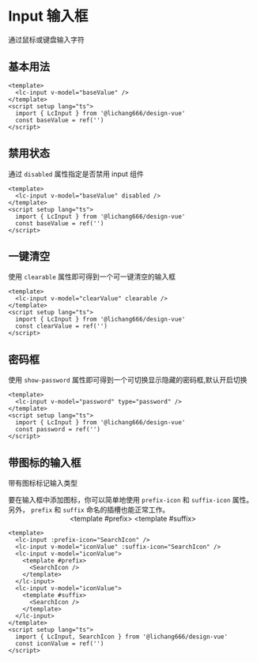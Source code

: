 # Input 输入框

通过鼠标或键盘输入字符

## 基本用法

<script setup lang="ts">
    import {ref} from 'vue'
    import {LcCard,LcInput,SearchIcon} from '@lichang666/design-vue'
    const baseValue = ref('')
    const clearValue = ref('')
    const password = ref('')
    const iconValue = ref('')
</script>

<lc-card style="width:100%">
    <lc-input v-model="baseValue" />
</lc-card>

```vue
<template>
  <lc-input v-model="baseValue" />
</template>
<script setup lang="ts">
  import { LcInput } from '@lichang666/design-vue'
  const baseValue = ref('')
</script>
```

## 禁用状态

通过 `disabled` 属性指定是否禁用 input 组件

<lc-card style="width:100%">
    <lc-input v-model="baseValue" disabled />
</lc-card>

```vue
<template>
  <lc-input v-model="baseValue" disabled />
</template>
<script setup lang="ts">
  import { LcInput } from '@lichang666/design-vue'
  const baseValue = ref('')
</script>
```

## 一键清空

使用 `clearable` 属性即可得到一个可一键清空的输入框
<lc-card style="width:100%">
<lc-input v-model="clearValue" clearable />
</lc-card>

```vue
<template>
  <lc-input v-model="clearValue" clearable />
</template>
<script setup lang="ts">
  import { LcInput } from '@lichang666/design-vue'
  const clearValue = ref('')
</script>
```

## 密码框

使用 `show-password` 属性即可得到一个可切换显示隐藏的密码框,默认开启切换
<lc-card style="width:100%">
<lc-input v-model="password" type="password" />
</lc-card>

```vue
<template>
  <lc-input v-model="password" type="password" />
</template>
<script setup lang="ts">
  import { LcInput } from '@lichang666/design-vue'
  const password = ref('')
</script>
```

## 带图标的输入框

带有图标标记输入类型

要在输入框中添加图标，你可以简单地使用 `prefix-icon` 和 `suffix-icon` 属性。 另外， `prefix` 和 `suffix` 命名的插槽也能正常工作。
<lc-card style="width:100%;display:flex; flex-wrap:wrap;justify-content:space-around">
<lc-input :prefix-icon="SearchIcon" />
<lc-input :suffix-icon="SearchIcon" />
<lc-input style="margin-top:20px">
<template #prefix>
<SearchIcon />
</template>
</lc-input>
<lc-input style="margin-top:20px">
<template #suffix>
<SearchIcon />
</template>
</lc-input>
</lc-card>

```vue
<template>
  <lc-input :prefix-icon="SearchIcon" />
  <lc-input v-model="iconValue" :suffix-icon="SearchIcon" />
  <lc-input v-model="iconValue">
    <template #prefix>
      <SearchIcon />
    </template>
  </lc-input>
  <lc-input v-model="iconValue">
    <template #suffix>
      <SearchIcon />
    </template>
  </lc-input>
</template>
<script setup lang="ts">
  import { LcInput, SearchIcon } from '@lichang666/design-vue'
  const iconValue = ref('')
</script>
```

